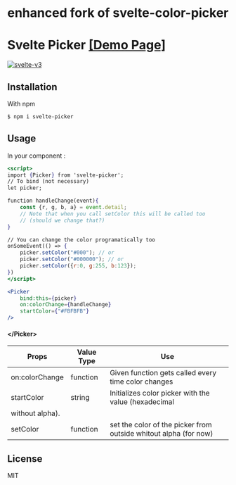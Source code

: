 # enhanced fork of svelte-color-picker

# Svelte Picker [\[Demo Page\]](https://qintarp.github.io/svelte-color-picker)
 [![svelte-v3](https://img.shields.io/badge/svelte-v3-blueviolet.svg)](https://svelte.dev)
## Installation

With npm
```sh
$ npm i svelte-picker
```

## Usage
In your component :
```jsx
<script>
import {Picker} from 'svelte-picker';
// To bind (not necessary)
let picker;

function handleChange(event){
	const {r, g, b, a} = event.detail;
	// Note that when you call setColor this will be called too
	// (should we change that?)
}

// You can change the color programatically too
onSomeEvent(() => {
	picker.setColor("#000"); // or
	picker.setColor("#000000"); // or
	picker.setColor({r:0, g:255, b:123});
})
</script>

<Picker
	bind:this={picker}
	on:colorChange={handleChange}
	startColor={"#FBFBFB"}
/>
```

#### \</Picker>
| Props | Value Type | Use |
| ------ | ------ | ------ |
| on:colorChange | function | Given function gets called every time color changes |
| startColor | string | Initializes color picker with the value (hexadecimal 
without alpha). |
| setColor | function | set the color of the picker from outside whitout alpha (for now)

License
----

MIT
